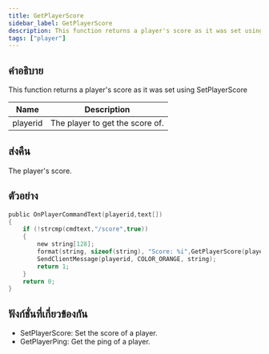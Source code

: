 ```yaml
---
title: GetPlayerScore
sidebar_label: GetPlayerScore
description: This function returns a player's score as it was set using SetPlayerScore.
tags: ["player"]
---
```


## คำอธิบาย

This function returns a player's score as it was set using SetPlayerScore

| Name     | Description                     |
| -------- | ------------------------------- |
| playerid | The player to get the score of. |

## ส่งคืน

The player's score.

## ตัวอย่าง

```c
public OnPlayerCommandText(playerid,text[])
{
    if (!strcmp(cmdtext,"/score",true))
    {
        new string[128];
        format(string, sizeof(string), "Score: %i",GetPlayerScore(playerid));
        SendClientMessage(playerid, COLOR_ORANGE, string);
        return 1;
    }
    return 0;
}
```

## ฟังก์ชั่นที่เกี่ยวข้องกัน

- SetPlayerScore: Set the score of a player.
- GetPlayerPing: Get the ping of a player.

